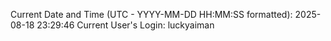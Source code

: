 Current Date and Time (UTC - YYYY-MM-DD HH:MM:SS formatted): 2025-08-18 23:29:46
Current User's Login: luckyaiman
